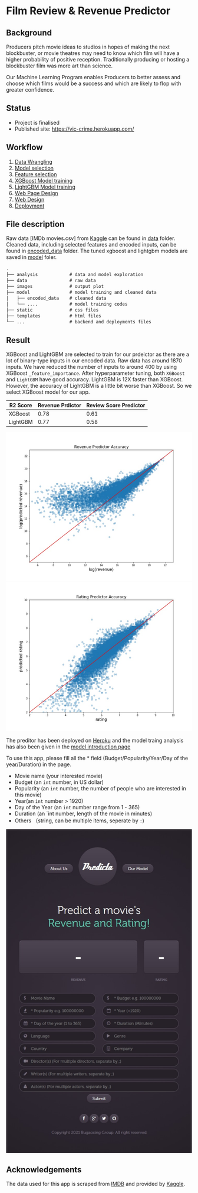 # Film Review & Revenue Predictor

## Background

Producers pitch movie ideas to studios in hopes of making the next blockbuster, or movie theatres may need to know which film will have a higher probability of positive reception. Traditionally producing or hosting a blockbuster film was more art than science.

Our Machine Learning Program enables Producers to better assess and choose which films would be a success and which are likely to flop with greater confidence.

## Status

* Project is finalised
* Published site: https://vic-crime.herokuapp.com/

## Workflow

1. [Data Wrangling](model/01_Data_Wrangling.ipynb)
2. [Model selection](model/02_Model_Selection.ipynb)
3. [Feature selection](model/03_Feature_Importance.ipynb)
4. [XGBoost Model training](model/04_Predictor_XGBOOST_Hyperparameter.ipynb)
5. [LightGBM Model training](model/05_Predictor_LightGBM_Hyperparameter.ipynb)
6. [Web Page Design](templates/index.html)
7. [Web Design](app.py)
8. [Deployment](requirements.txt)

## File description

Raw data [IMDb movies.csv] from [Kaggle](https://www.kaggle.com/stefanoleone992/imdb-extensive-dataset) can be found in [data](data) folder. Cleaned data, including selected features and encoded inputs, can be found in [encoded_data](model/encoded_data) folder. The tuned xgboost and lightgbm models are saved in [model](model) foler.

    .
    ├── analysis            # data and model exploration 
    ├── data                # raw data
    ├── images              # output plot
    ├── model               # model training and cleaned data
    │   ├── encoded_data    # cleaned data
    │   └── ....            # model training codes
    ├── static              # css files
    ├── templates           # html files
    └── ...                 # backend and deployments files

## Result

XGBoost and LightGBM are selected to train for our prdeictor as there are a lot of binary-type inputs in our encoded data. Raw data has around 1870 inputs. We have reduced the number of inputs to around 400 by using XGBoost `_feature_importance`. After hyperparameter tuning, both `XGBoost` and `LightGBM` have good accuracy. LightGBM is 12X faster than XGBoost. However, the accuracy of LightGBM is a little bit worse than XGBoost. So we select XGBoost model for our app.

R2 Score | Revenue Prdictor | Review Score Predictor
---------| ---------------- | ----------------------
XGBoost | 0.78 | 0.61
LightGBM | 0.77 | 0.58

![Revenue Predictor Accuracy by XGBoost model](images/revenue_predictor_accuracy_xgb.jpg)
![Review Score Predictor Accuracy by XGBoost model](images/rating_predictor_accuracy_xgb.jpg)

The preditor has been deployed on [Heroku](https://film-predict.herokuapp.com/) and the model traing analysis has also been given in the [model introduction page](https://film-predict.herokuapp.com/model)

To use this app, please fill all  the * field (Budget/Popularity/Year/Day of the year/Duration) in the page.

* Movie name (your interested movie)
* Budget (an `int` number, in US dollar)
* Popularity (an `int` number, the number of people who are interested in this movie)
* Year(an `int` number > 1920)
* Day of the Year (an `int` number range from 1 - 365)
* Duration (an `int number, length of the movie in minutes)
* Others （string, can be multiple items, seperate by `:`)

![Film predictor](images/predicta.jpeg)

## Acknowledgements
The data used for this app is scraped from [IMDB](https://www.imdb.com) and provided by [Kaggle](https://www.kaggle.com/stefanoleone992/imdb-extensive-dataset).
